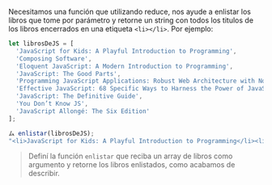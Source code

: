 Necesitamos una función que utilizando reduce, nos ayude a enlistar los libros que tome por parámetro y retorne un string con todos los titulos de los libros encerrados en una etiqueta `<li></li>`. Por ejemplo:


```js
let librosDeJS = [
  'JavaScript for Kids: A Playful Introduction to Programming',
  'Composing Software',
  'Eloquent JavaScript: A Modern Introduction to Programming',
  'JavaScript: The Good Parts',
  'Programming JavaScript Applications: Robust Web Architecture with Node, HTML5, and Moderns JS Libraries',
  'Effective JavaScript: 68 Specific Ways to Harness the Power of JavaScript',
  'JavaScript: The Definitive Guide',
  'You Don’t Know JS',
  'JavaScript Allongé: The Six Edition'
];

ム enlistar(librosDeJS);
"<li>JavaScript for Kids: A Playful Introduction to Programming</li><li>Composing Software</li><li>Eloquent JavaScript: A Modern Introduction to Programming</li><li>JavaScript: The Good Parts</li><li>Programming JavaScript Applications: Robust Web Architecture with Node, HTML5, and Moderns JS Libraries</li><li>Effective JavaScript: 68 Specific Ways to Harness the Power of JavaScript</li><li>JavaScript: The Definitive Guide</li><li>You Don’t Know JS</li><li>JavaScript Allongé: The Six Edition</li>"
```

> Definí la función `enlistar` que reciba un array de libros como argumento y retorne los libros enlistados, como acabamos de describir.